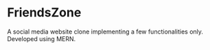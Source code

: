 # FriendsZone
A social media website clone implementing a few functionalities only.
Developed using MERN. 
